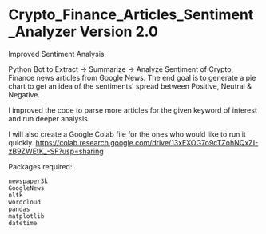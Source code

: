 # Crypto_Finance_Articles_Sentiment_Analyzer Version 2.0 
Improved Sentiment Analysis

Python Bot to Extract -> Summarize -> Analyze Sentiment of Crypto, Finance news articles from Google News.
The end goal is to generate a pie chart to get an idea of the sentiments' spread between Positive, Neutral & Negative.

I improved the code to parse more articles for the given keyword of interest and run deeper analysis.

I will also create a Google Colab file for the ones who would like to run it quickly.
https://colab.research.google.com/drive/13xEXOG7o9cTZohNQxZI-zB9ZWEtK_-SF?usp=sharing

Packages required:

    newspaper3k
    GoogleNews
    nltk
    wordcloud
    pandas 
    matplotlib
    datetime